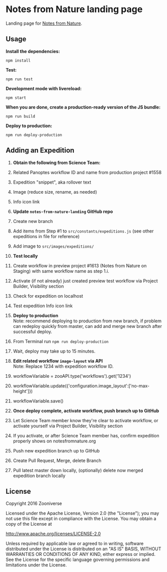 # Notes from Nature landing page

Landing page for [Notes from Nature](https://www.notesfromnature.org).

## Usage

__Install the dependencies:__

`npm install`

__Test:__

`npm run test`

__Development mode with livereload:__

`npm start`

__When you are done, create a production-ready version of the JS bundle:__

`npm run build`

__Deploy to production:__

`npm run deploy-production`

## Adding an Expedition

1. __Obtain the following from Science Team:__

  1. Related Panoptes workflow ID and name from production project #1558
  2. Expedition "snippet", aka rollover text
  3. Image (reduce size, rename, as needed)
  4. Info icon link

2. __Update `notes-from-nature-landing` GitHub repo__

  1. Create new branch
  2. Add items from Step #1 to `src/constants/expeditions.js` (see other expeditions in file for reference)
  3. Add image to `src/images/expeditions/`

3. __Test locally__

  1. Create workflow in preview project #1613 (Notes from Nature on Staging) with same workflow name as step 1.i.
  2. Activate (if not already) just created preview test workflow via Project Builder, Visibility section
  3. Check for expedition on localhost
  4. Test expedition Info icon link

4. __Deploy to production__  
Note: recommend deploying to production from new branch, if problem can redeploy quickly from master, can add and merge new branch after successful deploy.

  1. From Terminal run `npm run deploy-production`
  2. Wait, deploy may take up to 15 minutes.

5. __Edit related workflow `image-layout` via API__  
Note: Replace 1234 with expedition workflow ID.

  1. workflowVariable = zooAPI.type('workflows').get('1234')
  2. workflowVariable.update({'configuration.image_layout':['no-max-height']})
  3. workflowVariable.save()

6. __Once deploy complete, activate workflow, push branch up to GitHub__
  1. Let Science Team member know they're clear to activate workflow, or activate yourself via Project Builder, Visibility section
  2. If you activate, or after Science Team member has, confirm expedition properly shows on notesfromnature.org
  3. Push new expedition branch up to GitHub
  4. Create Pull Request, Merge, delete Branch
  5. Pull latest master down locally, (optionally) delete now merged expedition branch locally

## License

Copyright 2016 Zooniverse

Licensed under the Apache License, Version 2.0 (the "License");
you may not use this file except in compliance with the License.
You may obtain a copy of the License at

   http://www.apache.org/licenses/LICENSE-2.0

Unless required by applicable law or agreed to in writing, software
distributed under the License is distributed on an "AS IS" BASIS,
WITHOUT WARRANTIES OR CONDITIONS OF ANY KIND, either express or implied.
See the License for the specific language governing permissions and
limitations under the License.
